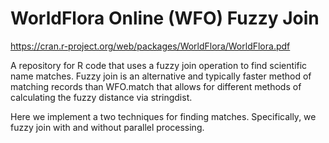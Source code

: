 # WorldFlora Online (WFO) Fuzzy Join

https://cran.r-project.org/web/packages/WorldFlora/WorldFlora.pdf

A repository for R code that uses a fuzzy join operation to find scientific name matches.
Fuzzy join is an alternative and typically faster method of matching records than WFO.match that allows for
different methods of calculating the fuzzy distance via stringdist. 

Here we implement a two techniques for finding matches. Specifically, we fuzzy join with and without 
parallel processing.
